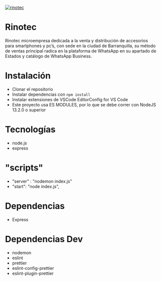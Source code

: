 [![rinotec](https://i.ibb.co/SVx1mxH/Rinotec-Back.png "rinotec")](https://i.ibb.co/SVx1mxH/Rinotec-Back.png "rinotec")

# Rinotec

Rinotec microempresa dedicada a la venta y distribución de accesorios para smartphones y pc’s, con sede en la ciudad de Barranquilla, su método de ventas principal radica en la plataforma de WhatsApp en su apartado de Estados y catálogo de WhatsApp Business.

# Instalación

- Clonar el repositorio
- Instalar dependencias con `npm install`
- Instalar extensiones de VSCode EditorConfig for VS Code
- Este proyecto usa ES MODULES, por lo que se debe correr con NodeJS  13.2.0 o superior


# Tecnologías

- node.js
- express

# "scripts"

- "server" : "nodemon index.js"
- "start": "node index.js",

# Dependencias

- Express

# Dependencias Dev

- nodemon
- eslint
- prettier
- eslint-config-prettier
- eslint-plugin-prettier

